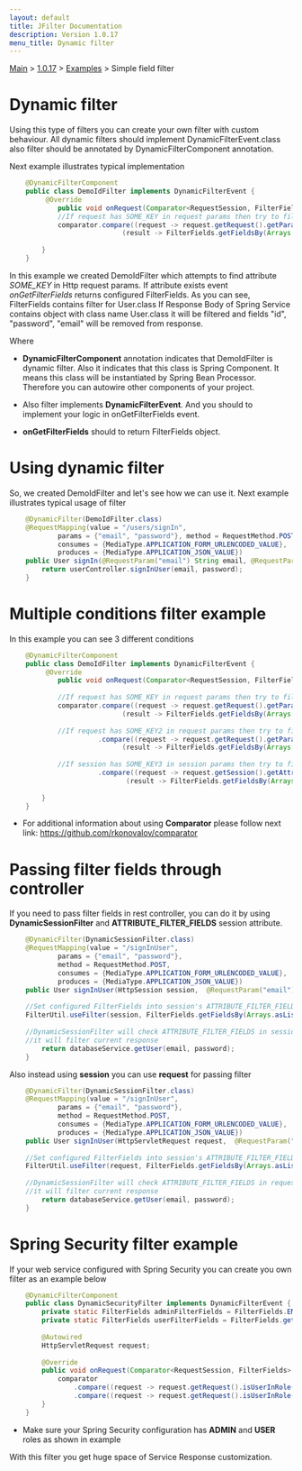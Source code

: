 ```yaml
---
layout: default
title: JFilter Documentation
description: Version 1.0.17
menu_title: Dynamic filter
---
```


[Main](../../../index.MD) > [1.0.17](../../index.MD) >  [Examples](../index.MD) > Simple field filter

# Dynamic filter
Using this type of filters you can create your own filter with custom behaviour.
All dynamic filters should implement DynamicFilterEvent.class also filter should be 
annotated by DynamicFilterComponent annotation. 

Next example illustrates typical implementation

```java
    @DynamicFilterComponent
    public class DemoIdFilter implements DynamicFilterEvent {
         @Override
            public void onRequest(Comparator<RequestSession, FilterFields> comparator) {    
            //If request has SOME_KEY in request params then try to filter fields "id", "password", "email" from object
            comparator.compare((request -> request.getRequest().getParameterMap().containsKey("SOME_KEY")), 
                            (result -> FilterFields.getFieldsBy(Arrays.asList("id", "password", "email"))));
          
        }
    }
```
In this example we created DemoIdFilter which attempts to find attribute *SOME_KEY* in Http request params.
If attribute exists event *onGetFilterFields* returns configured FilterFields. As you can see, FilterFields contains filter for User.class
If Response Body of Spring Service contains object with class name User.class it will be filtered and fields "id", "password", "email" will
be removed from response.

Where
  * **DynamicFilterComponent** annotation indicates that DemoIdFilter is dynamic filter.
  Also it indicates that this class is Spring Component. 
  It means this class will be instantiated by Spring Bean Processor.
  Therefore you can autowire other components of your project.
  
  * Also filter implements **DynamicFilterEvent**. And you should to implement your logic in onGetFilterFields event.
  
  * **onGetFilterFields** should to return FilterFields object.

# Using dynamic filter
So, we created DemoIdFilter and let's see how we can use it. Next example illustrates typical usage of filter

```java
    @DynamicFilter(DemoIdFilter.class)
    @RequestMapping(value = "/users/signIn",
            params = {"email", "password"}, method = RequestMethod.POST,
            consumes = {MediaType.APPLICATION_FORM_URLENCODED_VALUE},
            produces = {MediaType.APPLICATION_JSON_VALUE})            
    public User signIn(@RequestParam("email") String email, @RequestParam("password") String password) {
        return userController.signInUser(email, password);
    }    
```

# Multiple conditions filter example
In this example you can see 3 different conditions

```java
    @DynamicFilterComponent
    public class DemoIdFilter implements DynamicFilterEvent {
         @Override
            public void onRequest(Comparator<RequestSession, FilterFields> comparator) {    
            
            //If request has SOME_KEY in request params then try to filter fields "id", "password", "email" from object
            comparator.compare((request -> request.getRequest().getParameterMap().containsKey("SOME_KEY")), 
                            (result -> FilterFields.getFieldsBy(Arrays.asList("id", "password", "email"))))
                            
            //If request has SOME_KEY2 in request params then try to filter field "password" from object
                      .compare((request -> request.getRequest().getParameterMap().containsKey("SOME_KEY2")), 
                            (result -> FilterFields.getFieldsBy(Arrays.asList("password"))))
                            
            //If session has SOME_KEY3 in session params then try to filter field "email" from object
                      .compare((request -> request.getSession().getAttribute(SOME_KEY3)), 
                             (result -> FilterFields.getFieldsBy(Arrays.asList("email"))));
          
        }
    }
```
* For additional information about using **Comparator** please follow next link: https://github.com/rkonovalov/comparator

# Passing filter fields through controller
If you need to pass filter fields in rest controller, you can do it by using **DynamicSessionFilter** and **ATTRIBUTE_FILTER_FIELDS** session attribute.
```java
    @DynamicFilter(DynamicSessionFilter.class)
    @RequestMapping(value = "/signInUser",
            params = {"email", "password"}, 
			method = RequestMethod.POST,
            consumes = {MediaType.APPLICATION_FORM_URLENCODED_VALUE},
            produces = {MediaType.APPLICATION_JSON_VALUE})
    public User signInUser(HttpSession session,  @RequestParam("email") String email, @RequestParam("password") String password) {
        
	//Set configured FilterFields into session's ATTRIBUTE_FILTER_FIELDS attribute		
	FilterUtil.useFilter(session, FilterFields.getFieldsBy(Arrays.asList("id", "password", "email")));
		
	//DynamicSessionFilter will check ATTRIBUTE_FILTER_FIELDS in session attributes and if attribute has FilterFields
	//it will filter current response
        return databaseService.getUser(email, password);
    }
```

Also instead using **session** you can use **request** for passing filter

```java
    @DynamicFilter(DynamicSessionFilter.class)
    @RequestMapping(value = "/signInUser",
            params = {"email", "password"}, 
			method = RequestMethod.POST,
            consumes = {MediaType.APPLICATION_FORM_URLENCODED_VALUE},
            produces = {MediaType.APPLICATION_JSON_VALUE})
    public User signInUser(HttpServletRequest request,  @RequestParam("email") String email, @RequestParam("password") String password) {
        
	//Set configured FilterFields into session's ATTRIBUTE_FILTER_FIELDS attribute		
	FilterUtil.useFilter(request, FilterFields.getFieldsBy(Arrays.asList("id", "password", "email")));
		
	//DynamicSessionFilter will check ATTRIBUTE_FILTER_FIELDS in request attributes and if attribute has FilterFields
	//it will filter current response
        return databaseService.getUser(email, password);
    }
```

# Spring Security filter example
If your web service configured with Spring Security you can create you own filter as an example below

```java
    @DynamicFilterComponent
    public class DynamicSecurityFilter implements DynamicFilterEvent {
        private static FilterFields adminFilterFields = FilterFields.EMPTY_FIELDS;
        private static FilterFields userFilterFields = FilterFields.getFieldsBy(Arrays.asList("name", "author"));
    
        @Autowired
        HttpServletRequest request;
    
        @Override
        public void onRequest(Comparator<RequestSession, FilterFields> comparator) {
            comparator
                .compare((request -> request.getRequest().isUserInRole("ADMIN")), result -> adminFilterFields)
                .compare((request -> request.getRequest().isUserInRole("USER")), result -> userFilterFields);
        }
    }
```
* Make sure your Spring Security configuration has **ADMIN** and **USER** roles as shown in example



With this filter you get huge space of Service Response customization.